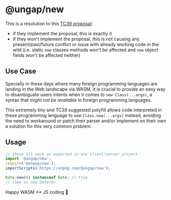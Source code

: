# @ungap/new

This is a resolution to this [TC39 proposal](https://es.discourse.group/t/function-prototype-new/1772):

  * if they implement the proposal, this is exactly it
  * if they won't implement the proposal, this is not causing any present/past/future conflict or issue with already working code in the wild (i.e. static `new` classes methods won't be affected and `new` object fields won't be affected neither)

## Use Case

Specially in these days where many foreign programming languages are landing in the Web landscape via WASM, it is crucial to provide an easy way to disambiguate users intents when it comes to `new Class(...args)`, a syntax that *might not be available* in foreign programming languages.

This extremely tiny and TC39 suggested polyfill allows code interpreted in these programming language to use `Class.new(...args)` instead, avoiding the need to workaround or patch their parser and/or implement on their own a solution for this very common problem.

## Usage

```js
// these all work as expected in any client/server project
import '@ungap/new';
require('@ungap/new');
importScripts('https://unpkg.com/@ungap/new');

Date.new(0) instanceof Date; // true
// same as new Date(0)
```

Happy WASM <-> JS coding 🥳
